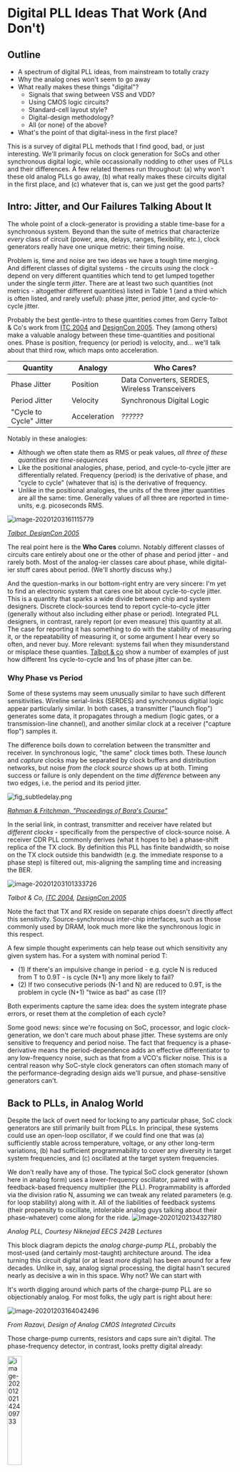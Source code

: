 
# Digital PLL Ideas That Work (And Don't)



## Outline

* A spectrum of digital PLL ideas, from mainstream to totally crazy 
* Why the analog ones won't seem to go away 
* What really makes these things "digital"? 
  * Signals that swing between VSS and VDD? 
  * Using CMOS logic circuits? 
  * Standard-cell layout style? 
  * Digital-design methodology? 
  * All (or none) of the above?
* What's the point of that digital-iness in the first place? 



This is a survey of digital PLL methods that I find good, bad, or just interesting. We'll primarily focus on clock generation for SoCs and other synchronous digital logic, while occassionally nodding to other uses of PLLs and their differences. A few related themes run throughout: (a) why won't these old analog PLLs go away, (b) what really makes these circuits digital in the first place, and (c) whatever that is, can we just get the good parts? 



## Intro: Jitter, and Our Failures Talking About It 

The whole point of a clock-generator is providing a stable time-base for a synchronous system. Beyond than the suite of metrics that characterize *every* class of circuit (power, area, delays, ranges, flexibility, etc.), clock generators really have one unique metric: their timing noise. 

Problem is, time and noise are two ideas we have a tough time merging. And different classes of digital systems - the circuits *using* the clock - depend on very different quantities which tend to get lumped together under the single term *jitter*. There are at least two such quantities (not metrics - altogether different quantities) listed in Table 1 (and a third which is often listed, and rarely useful): phase jitter, period jitter, and cycle-to-cycle jitter. 

Probably the best gentle-intro to these quantities comes from Gerry Talbot & Co's work from [ITC 2004](https://ieeexplore-ieee-org.libproxy.berkeley.edu/stamp/stamp.jsp?tp=&arnumber=1387390) and [DesignCon 2005](https://citeseerx.ist.psu.edu/viewdoc/download?doi=10.1.1.134.398&rep=rep1&type=pdf). They (among others) make a valuable analogy between these time-quantities and positional ones. Phase is position, frequency (or period) is velocity, and... we'll talk about that third row, which maps onto acceleration. 

| Quantity                | Analogy      | Who Cares?                                     |
| ----------------------- | ------------ | ---------------------------------------------- |
| Phase Jitter            | Position     | Data Converters, SERDES, Wireless Transceivers |
| Period Jitter           | Velocity     | Synchronous Digital Logic                      |
| "Cycle to Cycle" Jitter | Acceleration | *??????*                                       |

Notably in these analogies: 

* Although we often state them as RMS or peak values, *all three of these quantities are time-sequences*
* Like the positional analogies, phase, period, and cycle-to-cycle jitter are differentially related. Frequency (period) is the derivative of phase, and "cycle to cycle" (whatever that is) is the derivative of frequency. 
* Unlike in the positional analogies, the units of the three jitter quantities are all the same: time. Generally values of all three are reported in time-units, e.g. picoseconds RMS. 

![image-20201203161115779](image-20201203161115779.png)

 *[Talbot, DesignCon 2005](https://citeseerx.ist.psu.edu/viewdoc/download?doi=10.1.1.134.398&rep=rep1&type=pdf)* 

The real point here is the **Who Cares** column. Notably different classes of circuits care entirely about one or the other of phase and period jitter - and rarely both. Most of the analog-ier classes care about phase, while digital-ier stuff cares about period. (We'll shortly discuss why.) 

And the question-marks in our bottom-right entry are very sincere: I'm yet to find an electronic system that cares one bit about cycle-to-cycle jitter. This is a quantity that sparks a wide divide between chip and system designers. Discrete clock-sources tend to report cycle-to-cycle jitter (generally without also including either phase or period). Integrated PLL designers, in contrast, rarely report (or even measure) this quantity at all. The case for reporting it has something to do with the stability of measuring it, or the repeatability of measuring it, or some argument I hear every so often, and never buy. More relevant: systems fail when they misunderstand or misplace these quanties. [Talbot & co](https://citeseerx.ist.psu.edu/viewdoc/download?doi=10.1.1.134.398&rep=rep1&type=pdf) show a number of examples of just how different 1ns cycle-to-cycle and 1ns of phase jitter can be. 



### Why Phase vs Period 

Some of these systems may seem unusually similar to have such different sensitivities. Wireline serial-links (SERDES) and synchronous digitial logic appear particularly similar. In both cases, a transmitter ("launch flop") generates some data, it propagates through a medium (logic gates, or a transmission-line channel), and another similar clock at a receiver ("capture flop") samples it. 

The difference boils down to correlation between the transmitter and receiver. In synchronous logic, "the same" clock times both. These *launch* and *capture* clocks may be separated by clock buffers and distribution networks, but noise *from the clock source* shows up at both. Timing success or failure is only dependent on the *time difference* between any two edges, i.e. the period and its period jitter. 

![fig_subtledelay.png](fig_subtledelay.png)

*[Rahman & Fritchman, "Proceedings of Bora's Course"](https://github.com/NotReallySynthPlls/FinalReport/blob/master/conference_101719.pdf)*

In the serial link, in contrast, transmitter and receiver have related but *different clocks* - specifically from the perspective of clock-source noise. A receiver CDR PLL commonly derives (what it hopes to be) a phase-shift replica of the TX clock. By definition this PLL has finite bandwidth, so noise on the TX clock outside this bandwidth (e.g. the immediate response to a phase step) is filtered out, mis-aligning the sampling time and increasing the BER. 

![image-20201203101333726](image-20201203101333726.png)

*Talbot & Co, [ITC 2004](https://ieeexplore-ieee-org.libproxy.berkeley.edu/stamp/stamp.jsp?tp=&arnumber=1387390), [DesignCon 2005](https://citeseerx.ist.psu.edu/viewdoc/download?doi=10.1.1.134.398&rep=rep1&type=pdf)*

Note the fact that TX and RX reside on separate chips doesn't directly affect this sensitivity. Source-synchronous inter-chip interfaces, such as those commonly used by DRAM, look much more like the synchronous logic in this respect. 

A few simple thought experiments can help tease out which sensitivity any given system has. For a system with nominal period T: 

* (1) If there's an impulsive change in period - e.g. cycle N is reduced from T to 0.9T - is cycle (N+1) any more likely to fail? 
* (2) If two consecutive periods (N-1 and N) are reduced to 0.9T, is the problem in cycle (N+1) "twice as bad" as case (1)? 

Both experiments capture the same idea: does the system integrate phase errors, or reset them at the completion of each cycle? 



Some good news: since we're focusing on SoC, processor, and logic clock-generation, we don't care much about phase jitter. These systems are only sensitive to frequency and period noise. The fact that frequency is a phase-derivative means the period-dependence adds an effective differentiator to any low-frequency noise, such as that from a VCO's flicker noise. This is a central reason why SoC-style clock generators can often stomach many of the performance-degrading design aids we'll pursue, and phase-sensitive generators can't. 



## Back to PLLs, in Analog World 

Despite the lack of overt need for locking to any particular phase, SoC clock generators are still primarily built from PLLs. In principal, these systems could use an open-loop oscillator, if we could find one that was (a) sufficiently stable across temperature, voltage, or any other long-term variations, (b) had sufficient programmability to cover any diversity in target system frequencies, and (c) oscillated at the target system frequencies. 

We don't really have any of those. The typical SoC clock generator (shown here in analog form) uses a lower-frequency oscillator, paired with a feedback-based frequency multiplier (the PLL). Programmability is afforded via the division ratio N, assuming we can tweak any related parameters (e.g. for loop stability) along with it. All of the liabilities of feedback systems (their propensity to oscillate, intolerable analog guys talking about their phase-whatever) come along for the ride.
![image-20201202134327180](image-20201202134327180.png)

*Analog PLL, Courtesy Niknejad EECS 242B Lectures*

This block diagram depicts the *analog charge-pump PLL*, probably the most-used (and certainly most-taught) architecture around. The idea turning this circuit digital (or at least *more* digital) has been around for a few decades. Unlike in, say, analog signal processing, the digital hasn't secured nearly as decisive a win in this space. Why not? We can start with 

It's worth digging around which parts of the charge-pump PLL are so objectionably analog. For most folks, the ugly part is right about here: 

![image-20201203164042496](image-20201203164042496.png)

*From Razavi, Design of Analog CMOS Integrated Circuits*



Those charge-pump currents, resistors and caps sure ain't digital. The phase-frequency detector, in contrast, looks pretty digital already: 

<img src="image-20201202142409733.png" alt="image-20201202142409733" style="width:25%;" />

*From Razavi, Design of Analog CMOS Integrated Circuits*

This is commonly known as the three-state PFD, for the simple FSM which it implements. While there are fancier PFDs to be made, that one works quite well and has long been the workhorse of most charge-pump PLLs. Every signal in here swings from VSS to VDD, and every transistor is arranged in CMOS logic gates. (Very common ones at that.) 

So, can we just replace the ugly current-source and electrical filter with a digital accumulator and call it a day? 

Not quite. The three-state PFD does have a sole analog-ish facet: its output encoding. Phase and frequency error is encoded as a *pulse width* - more specifically the difference between the two pulse widths on the *up* and *down* (pictured as QA and QB) signals.  The charge-pump PLL does a set of domain transformations along the way: 

* The PFD converts frequency and phase error into pulse-width 
* The charge pump convertes pulse-width into current
* The (shunt) loop filter converts current into voltage (generally integrating along the way)
* The oscillator converts voltage into frequency and phase



If we really want to use a traditional digital loop filert, we've got to make a set of domain-transformations that looks more like this: 

<img src="adc_dac.svg" alt="adc_dac" style="width:100%;" />



Phase and frequency are both continuous quantities. We quantize and sample (ADC) the error-phase, in order to digitally filter it and transform it back to time (via the DCO). 

Both this ADC and DAC can be relatively implicit (although many PLLs design an explicit DAC, and some an explicit ADC). The ADC operates on a weird kinda quantity, attempting to digitize phase (time). While neither needs to be a world-class data converter, they nonetheless bring along many data-converter liabilities - particularly the data-converter "golden rule". 

*Range = Resolution \* LSB* 

That fundamental relationship drives most of the digital PLL's worst-kept secret. 



## The Dirty Little Secret of Digital PLLs: 

## *Analog Ones Kinda Work Better* 



This may sound controversial, but will ring true among most PLL design groups: given a set of top-level metrics - typically power and performance (noise) - more often than not, the analog loop wins. 

There's a seeming tradition among PLL design teams: when a new project starts, everybody's tired of all those analog liabilities. They hate doing layout, getting into fights with the foundry, bricking tape-outs at the last minute with bad LEFs, yada, yada, yada. Time to turn this thing digital! Design commences. But bit by bit, some digital facet holds back the performance, relative to the old version, or another group's design, or something. Little analog bits start to show up, maybe just on the margins at first. Then all over the place. There are lots of intermediate capitulations along the way, but if (often, when) the charge-pump comes back, the thing's officially analog again. 

Why does this tend to happen? I think there are a combination of real, instrinsic reasons, and some other more cultural ones. 

The intrinsic reasons start with our range-resolution trade-off: quantization error of *both* the phase-ADC and DCO-DAC contribute to timing noise. For example, imagine we need a 1-5 GHz frequency range, and manage to design a perfectly-linear 7 (binary) bit DCO. (Pretty good.) At our low frequencies, quantization error of that DCO alone generates jitter equal to 6.25% of a period. That's probably more than our digital logic wants to tolerate, and it's before we add any other noise source. 

Just about any wide-range digital PLL uses some form of *frequency banding*, offline calibration, or other frequency sub-ranging approach. The range-resolution trade-off is generally too painful for SoC-style clocks, which generally have a wide range to support a diversity of power states. Note this also means these PLLs *cannot* slowly walk from their min to max frequencies, without going through some form of re-training, calibration, or banding. (Granted some analog ones have the same constraint.) 

This is also why digital architectures have a sort of "well-shaped" utility versus noise performance. The lowest-performing PLLs benefit from the digital construction methods. The highest-performing PLLs for wireless applications can also disproportionally use digital techniques - but largely due to their narrow frequency range. [Staszewski's pioneering digital RF PLLs](https://ieeexplore-ieee-org.libproxy.berkeley.edu/stamp/stamp.jsp?tp=&arnumber=4100882) serve as prominent examples. 

Similar range-resolution problems apply to common digital phase detectors, which we'll cover next. 

But first, the cultural factors. Designing PLLs requires a set of knowledge that, well, analog guys more commonly have. Just the feedback network design and transistor-level DCO design rules out the majority of IC designers. The charge-pump PLL has a nicely tractable analytical model, in language these folks understand. Linear frequency-domain models are well understood, and more importantly *they actually work*. University courses and books commonly offer its design as curriculum. (Notably, Berkeley's most recent *Advance Digital IC* course included the design equations and procedure for charge-pump PLLs - and then just mentioned that digital PLLs exist. This strikes me as a typical level of coverage.)

The analog skill-set applies to more than designing current-sources and filters, it also tends to manifest in what designers *won't* do, and *won't* trust. These calibration, ranging, and general behavioral mechanics commonly qualify. As our computer-architecture friends will gladly tell us, things to go catastrophically wrong tend to do so in control logic. So it is with PLLs. A common example: the hand-off between what tends to be a series of different-range phase-frequency detectors. Each digital PLL makes a set of decisions as to whether its multiple feedback loops are somehow combined, or sequentially handed off from one to the next. Behind both doors there lay some dragons. For the analog tribe, particularly behind the latter. The three-state PFD, in contrast, is really ingenious in its ability to pull the PLL into lock for essentially any state. 



## TDCs

Back to less human-contingent topics: we previewed the digital PLL's need for a phase-ADC, typically called a time to digital converter (TDC). 

![image-20201202174706624](image-20201202174706624.png)

(This is another circuit where we could ask: is this digital? Designers tend to spend about as much time tuning them as fine-grained voltage ADCs, so I'm not sure.) 

I find it helpful to discuss the TDC in data-converter terms, rather than digital-circuit ones. Like every other ADC, the TDC needs a reference, which tends to be the delay through some on-chip delay-cells. (These delays are then often calibrated offline.) Both the noise and quantization error of the TDC contribute to timing noise, so many digital PLLs go to great lengths to design quite elaborate ones. 

These high-resolution needs coupled with the PLL's inherent filtering effects have driven attempts at delta-sigma modulated TDCs. Mike Perrott's group at MIT, particularly keyed by Matt Straayer, have been particularly prolific on this topic. The hard part of a delta-sigma TDC is that for most of a reference period, the TDC does... nothing. Effective delta-sigma modulation requires bucket-brigading each cycle's quantization error over to the next. Straayer's gated-ring-oscillator TDCs attempt to do so by "freezing" the state or a ring oscillator, and allowing it to continue oscillating only for short intervals proportional to the phase error. 

![image-20201202175036923](image-20201202175036923.png)

[*Straayer JSSC 2009*](https://ieeexplore-ieee-org.libproxy.berkeley.edu/stamp/stamp.jsp?tp=&arnumber=4804998)

The gated-ring TDC is pretty far out there. I don't know anyone who's designed one, and doubt I know anyone who would have the guts to. But it's a good indication of the demands good PLLs place on these TDCs. 



## Bang-Bang Control 

Rather than designing a high-resolution phase detector, many PLLs opt for the minimum phase-ADC resolution possible: a single bit. These *bang-bang* PLLs require only a single flip-flop as a phase detector, and are especially popular in receiver CDR PLLs. 

![image-20201202182606557](image-20201202182606557.png)

[*Xu & Abidi, TCAS 2017*](https://ieeexplore-ieee-org.libproxy.berkeley.edu/stamp/stamp.jsp?tp=&arnumber=7885515)

A classic BB-PLL (and a local favorite) is Rylyakov, Friedman, Tierno, and co's work presented at ISSC 2007. The Rylyakov PLL includes among the most-direct digital-to-frequency ring-DCO's presented, comprised of a matrix of gated-inverter cells, enabled a single cell at a time. This level of digital-iness is about where authors start invoking the name "all digital" PLLs. 

![image-20201203090859240](image-20201203090859240.png)

![image-20201203091136928](image-20201203091136928.png)

[*Rylyakov, Friedman, Tierno, ISSC 2007*](https://ieeexplore-ieee-org.libproxy.berkeley.edu/stamp/stamp.jsp?tp=&arnumber=4242320)

The BBPD makes a PLL implementation a whole lot easier on its face. But it comes with some real costs. Most obviously the BBPD substantially reduces the detector resolution, limiting some combination of the noise and bandwidth. It has a small locking range, generally requiring a separate frequency-control loop, which may operate in the background, or hand off to the BBPD. 

Often just as impactfully, the BBPD generally proves aways more difficult (or at least counter-intuitive) to anayze. The bang-bang phase detector has essentially infinite gain at a single phase, and zero gain at any other, rendering most linear-systems, frequency-domain, and stability analysis irrelevant. (Remember it's the analog guys who know how to design this stuff in the first place.) 

![image-20201202183020113](image-20201202183020113.png)

[*Xu & Abidi, TCAS 2017*](https://ieeexplore-ieee-org.libproxy.berkeley.edu/stamp/stamp.jsp?tp=&arnumber=7885515)

A number of analyses, most prominently [by Kundert, Razavi, and Jri Lee](https://kenkundert.com/docs/jssc04-09.pdf), build linear models of these bang-bang circuits. Their premise goes like so: the oscillator output will have jitter, and (maybe? hopefully?) that jitter will be roughly normally distributed. Assuming so, over many cycles the BBPD will produce an average output proportion to the jitter CDF (or at least the jitter CDF, relative to what an ideal edge "would have been"). 

The (highly counter-intuitive) conclusion is that the BBPD gain is the reciprocal of the RMS jitter.  

![image-20201202150949762](image-20201202150949762.png)

*[Kundert, Razavi, and Lee, JSSC 2004](https://kenkundert.com/docs/jssc04-09.pdf)*

I've never really known how far to trust this idea, and have known plenty of super-smart folks who don't buy it at all. (Including one or more of our cited authors.) The transition back-and-forth between ideal-phase and jitter-modified noisy phase seems particularly dicey. Moreover: where does this jitter estimate come from? One of the goals of creating a PLL model is *generating* these estimates for jitter. In principal the estimate is a function of the phase detector gain. 

The upside to having a linear BBPD model is also quite clear: it provides a path to a tractable analytical model of the loop's dynamics and noise. Without such a linear model, our inherently non-linear understanding of this circuit is generally only explorable through simulation. 



## "Synthesizable" (Ahem) Digital PLLs

While "all-digital" PLLs such as Rylyakov's are built essentially entirely of CMOS logic, much of their design continues to require custom-style entry methods, such as manual layout and cell selection. Rylyakov's design is described as being *"designed exclusively with standard cells - except for the tri-state inverter in the digitally-controlled oscillator"*. But it very explicitly includes some not-no-standard circuits in their phase detector: 

![image-20201203091820308](image-20201203091820308.png)

[*Rylyakov, Friedman, Tierno, ISSC 2007*](https://ieeexplore-ieee-org.libproxy.berkeley.edu/stamp/stamp.jsp?tp=&arnumber=4242320)

(I'm sure IBM's standard-cell library was bigger than most, but it's hard to imagine it included either of those.) 

Even setting aside the more bespoke C-Element and Mutex, Rylyakov's original point remains: many modern libraries won't include high-impedance-output circuits such as the gated inverter. Once these cells are designed (whether as part of a library or dedicated to a PLL), their combination into an oscillator generally requires careful manual layout. Non-linearities in their control versus frequency characteristic manifest as noise. Asymmetries in phase-ADCs (TDCs) have similar (or worse) effect.

Preferably, we could use popular digital-design flows - HDLs, logic synthesis, auto place-and-routed layout - to generate these "digital" circuits instead. Among the most enthusiastic and prolific researchers of such *syntethesizable* (large asterisk) PLLs has been Wei Deng of Tsinghua University, formerly Apple and Tokyo Tech. Deng's groups have published a long series of digital-PLL articles, each focused on architectural edits to aid digital-design-friendliness. 

### Injection Locking 

Deng identified that many of the non-idealities imposes by automatic layout generation could be architecturally indeminfied by using *injection locking*. This technique drops the phase detector altogether, and instead injects the reference signal as a "reset" into the controlled-oscillator. Injection locking has been around as long as PLLs themselves, although less prominently in recent decades. IL-PLLs generally need a separate means of frequency-locking, typically in the form of an internal FLL. Deng's 2014 work pictured below uses a replica oscillator for this frequency-loop; many other IL-PLLs use "the" oscillator directly. 

<img src="image-20201202145206265.png" alt="image-20201202145206265" style="zoom:50%;" />

*Deng ISSCC 2014, JSSC 2015*

Implementation of the injection-lock is relatively straightforward, for both ring and LC oscillators. A reference edge is transformed into a narrow injection-impluse, which briefly resets the oscillator phase, typically by shorting either one of its stages (or its LC tank). 

![image-20201202145642352](image-20201202145642352.png)

Perhaps less intuitively, injection locking has a similar noise-shaping characteristic to phase-locking. Low-frequency oscillator noise is attenuated, essentially to zero, as long-term variations are quickly reset by the reference. High-frequency oscillator noise is not filtered. 

![image-20201202145935801](image-20201202145935801.png)

### But How *Synthesizable* Is This Stuff, Really?

The design procedure described in [Deng's 2014 ISSCC paper](https://ieeexplore-ieee-org.libproxy.berkeley.edu/stamp/stamp.jsp?tp=&arnumber=6757428) and [subsequent JSSC follow-on](https://ieeexplore-ieee-org.libproxy.berkeley.edu/stamp/stamp.jsp?tp=&arnumber=6891375) shows the *synthesizability* is, well, aways from *full*: 

![image-20201202143903773](image-20201202143903773.png)

*Deng, ISSCC 2014*

Note two thirds of "DCO", "DAC", and "Logic" don't go through logic synthesis. They are instead written as gate-level netlists. (The title "fully synthesized" appears to mean something closer to "fully place-and-routed".) These are nonetheless probably the most digital-flow-generated PLLs I've seen. Deng's group went out of their way to generate their layout twice: once with separate, hierarchical layouts for the DCOs and DACs, and another in which everything is thrown in together. (The DCO delay cells are just "any other gate" in the layout at left.)

![image-20201202144617122](image-20201202144617122.png)

The need to avoid synthesis tools becomes apparent when we dig into the DCO and DAC circuits. These circuits primarily implement the frequency-control path, and really push our definitions of what makes them digital.  Coarse frequency control is performed by a NAND-gate-based DAC, driving a diode-connected output replica, and ultimately a current-starving NAND-based ring oscillator. 

![image-20201202141313922](image-20201202141313922.png)

(Note many of the inconvenient connections, such as the PMOS gates in the diode-connected load-NAND and ring oscillator, are either omitted or de-emphasized in grey.) 

So - *is that a digital circuit?*

Is it more or less digital than the phase-frequency detector we started with? 

It clearly creates at least one analog voltage, at the interface between the DAC and VCO. If we just called this *vctrl*, does this cease to be a digital PLL? 

The same work uses even more inventive delay-setting for its fine-frequency controls, tuning stage delays via off-path logic levels. These circuits operate more in the vein of typical DCOs, performing relatively direct digital-to-frequency conversion. But it's hard to imagine how they are immune from the random auto-generated layout placement, as in the "fully synthesized" layout style. 

<img src="image-20201202174303044.png" alt="image-20201202174303044" style="zoom:50%;" />



### Multiplying DLLs

A similar concept to injection-locking is employed by *multiplying delay-locked loops*. Where the (non-multiplying) DLL creates a feedback-tuned delay from a reference edge, the MDLL effectively turns this delay-line into a short-term ring oscillator. The sole implementation difference from the injection-locked RO is the replacement of the shorting switch with the reference-mux. For a multiplication factor of N, this mux is set to its feedback input for (N-1) cycles, and then feeds in the reference on its Nth cycle. 

![image-20201202173603029](image-20201202173603029.png)

*[Helal, Straayer, Wei, Perrott, JSSC 2008](https://ieeexplore-ieee-org.libproxy.berkeley.edu/stamp/stamp.jsp?tp=&arnumber=4476488)*

The MDLL requires a similar frequency-control loop to that of the IL-PLL. Prominent examples have included the same Perrott group which introduced the gated-RO TDC:

![image-20201203095508920](image-20201203095508920.png)

*[Helal, Straayer, Wei, Perrott, JSSC 2008](https://ieeexplore-ieee-org.libproxy.berkeley.edu/stamp/stamp.jsp?tp=&arnumber=4476488)*



## Further Out There: Time-Based Stuff

At this point we've seen some digital circuits that look pretty analog, and vice versa. Most of our digital PLLs started with the premise that a digital accumulator would be a great basis for a loop filter, and from there attempted to generate a phase-error signal compatible with one. Could we instead build a "digital" loop filter using our time-based error signals from the three-state PFD? The primary hurdle is somehow performing the integration of a pulse-width signal digitally. 

We can build such a thing by first realizing that we've had an ideal integrator lying around the PLL all along: *the VCO*. The conversion from frequency to phase is an ideal, mathematical integration. As long as we can measure phase at its output, we can in principal use a VCO as a voltage (or current) integrator. This is the premise behind [Zhu, Hamomolu and team's work presented at ISSCC 2016](https://ieeexplore-ieee-org.libproxy.berkeley.edu/stamp/stamp.jsp?tp=&arnumber=7418045). 

![image-20201202180627365](image-20201202180627365.png)

*Loop Filter from [Zhu ISSCC 2016](https://ieeexplore-ieee-org.libproxy.berkeley.edu/stamp/stamp.jsp?tp=&arnumber=7418045)*

Creating a complete PLL from the idea requires a few more bits of machinery. The loop-filter VCO-integrator is implemented pseudo-differentially, providing both a time-base for comparing phase. Oscillator control is performed in the current domain. (It's not clear why the three pink sections of this PLL diagram are called "DACs"; they convert pulse-width to current, much as does a charge pump.)

![image-20201202181038105](image-20201202181038105.png)

*[Zhu ISSCC 2016](https://ieeexplore-ieee-org.libproxy.berkeley.edu/stamp/stamp.jsp?tp=&arnumber=7418045)*

While Zhu's PLL re-instates the charge-pump and ends up relatively analog, in principal the loop-filter VCO's phase could instead be quantized, allowing for direct DCO control, similar to Straayer's ring TDC. Proportional control would likely require a differentiation of these counts. 

The time-based integrator is a weird PLL idea that, in all likelihood, doesn't really work. It's more interesting as a conceptual study in what's helpful about moving circuits in either direction on our analog-digital spectrum. 



## Clock-Data Compensation 

[Wong JSSC 2006](https://ieeexplore-ieee-org.libproxy.berkeley.edu/stamp/stamp.jsp?tp=&arnumber=1610619) 

One of the most counter-intuitive conclusions from [Wong JSSC 2006](https://ieeexplore-ieee-org.libproxy.berkeley.edu/stamp/stamp.jsp?tp=&arnumber=1610619) is that we can game this cancellation effect by *adding loss* to the clock-distrbution supply. Their proposal inserts an RC filter to the clock-supply, modifying its phase shift with respect to supply noise relative to the data-path (and local clock-distribution) elements. 

![image-20201203111603803](image-20201203111603803.png)

*[Wong JSSC 2006](https://ieeexplore-ieee-org.libproxy.berkeley.edu/stamp/stamp.jsp?tp=&arnumber=1610619)* 



## Aside: On How These Things Get Simulated 

(Coming Soon)

* Simulink 
* CppSim
* Verilog 
* SPICE



## Some Other Recommended Reading 

* [Dennis Fischette's PLL Tutorials](https://www.delroy.com/PLL_dir/pll.htm) 





